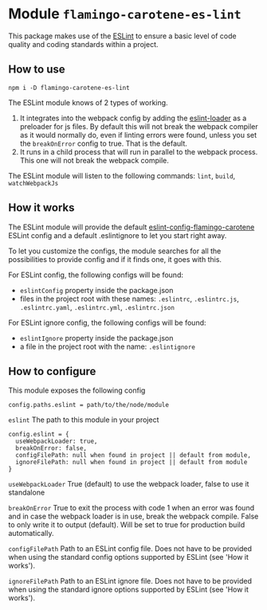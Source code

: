 # Module `flamingo-carotene-es-lint`
This package makes use of the [ESLint](https://github.com/eslint/eslint) to ensure a basic level of code quality and
coding standards within a project.

## How to use
```
npm i -D flamingo-carotene-es-lint
```
The ESLint module knows of 2 types of working.
1. It integrates into the webpack config by adding the [eslint-loader](https://github.com/webpack-contrib/eslint-loader)
as a preloader for js files. By default this will not break the webpack compiler as it would normally do, even if
linting errors were found, unless you set the `breakOnError` config to true. That is the default.
2. It runs in a child process that will run in parallel to the webpack process. This one will not break the webpack
compile.

The ESLint module will listen to the following commands: `lint`, `build`, `watchWebpackJs`

## How it works
The ESLint module will provide the default [eslint-config-flamingo-carotene](../eslint-config-flamingo-carotene)
ESLint config and a default .eslintignore to let you start right away.

To let you customize the configs, the module searches for all the possibilities to provide config and if it finds one,
it goes with this.

For ESLint config, the following configs will be found:
- `eslintConfig` property inside the package.json
- files in the project root with these names: `.eslintrc`, `.eslintrc.js`, `.eslintrc.yaml`, `.eslintrc.yml`,
`.eslintrc.json`

For ESLint ignore config, the following configs will be found:
- `eslintIgnore` property inside the package.json
- a file in the project root with the name: `.eslintignore`

## How to configure
This module exposes the following config
```
config.paths.eslint = path/to/the/node/module
```
`eslint` The path to this module in your project

```
config.eslint = {
  useWebpackLoader: true,
  breakOnError: false,
  configFilePath: null when found in project || default from module,
  ignoreFilePath: null when found in project || default from module
}
```
`useWebpackLoader` True (default) to use the webpack loader, false to use it standalone

`breakOnError` True to exit the process with code 1 when an error was found and in case the webpack loader is in use,
break the webpack compile. False to only write it to output (default). Will be set to true for production build
automatically.

`configFilePath` Path to an ESLint config file. Does not have to be provided when using the standard config options
supported by ESLint (see 'How it works').

`ignoreFilePath` Path to an ESLint ignore file. Does not have to be provided when using the standard ignore options
supported by ESLint (see 'How it works').
